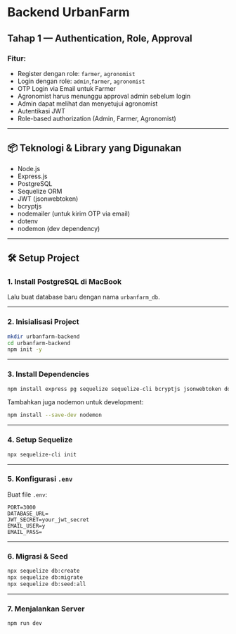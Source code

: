
# Backend UrbanFarm

## Tahap 1 — Authentication, Role, Approval

### Fitur:
- Register dengan role: `farmer`, `agronomist`
- Login dengan role: `admin`,`farmer`, `agronomist`
- OTP Login via Email untuk Farmer
- Agronomist harus menunggu approval admin sebelum login
- Admin dapat melihat dan menyetujui agronomist
- Autentikasi JWT
- Role-based authorization (Admin, Farmer, Agronomist)

---

## 📦 Teknologi & Library yang Digunakan

- Node.js
- Express.js
- PostgreSQL
- Sequelize ORM
- JWT (jsonwebtoken)
- bcryptjs
- nodemailer (untuk kirim OTP via email)
- dotenv
- nodemon (dev dependency)

---

## 🛠️ Setup Project

### 1. Install PostgreSQL di MacBook

Lalu buat database baru dengan nama `urbanfarm_db`.

---

### 2. Inisialisasi Project

```bash
mkdir urbanfarm-backend
cd urbanfarm-backend
npm init -y
```

---

### 3. Install Dependencies

```bash
npm install express pg sequelize sequelize-cli bcryptjs jsonwebtoken dotenv nodemailer
```

Tambahkan juga nodemon untuk development:

```bash
npm install --save-dev nodemon
```

---

### 4. Setup Sequelize

```bash
npx sequelize-cli init
```

---

### 5. Konfigurasi `.env`

Buat file `.env`:

```env
PORT=3000
DATABASE_URL=
JWT_SECRET=your_jwt_secret
EMAIL_USER=y
EMAIL_PASS=
```

---

### 6. Migrasi & Seed

```bash
npx sequelize db:create
npx sequelize db:migrate
npx sequelize db:seed:all
```

---

### 7. Menjalankan Server

```bash
npm run dev
```



